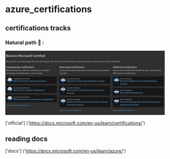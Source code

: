 # azure_certifications

## certifications tracks

### Natural path 💯 :

<img src="cert.png">



['official'] ('https://docs.microsoft.com/en-us/learn/certifications/')

## reading docs 

['docs'] ('https://docs.microsoft.com/en-us/learn/azure/')

